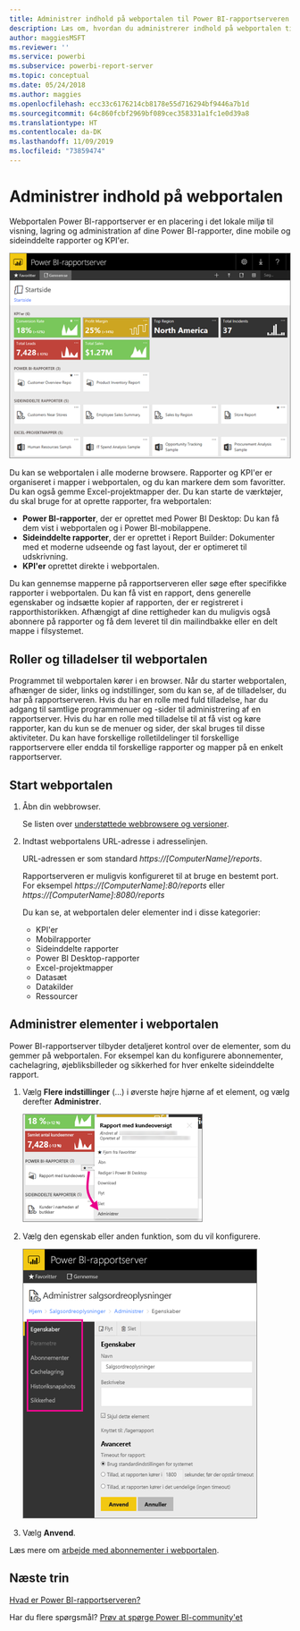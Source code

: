 ```yaml
---
title: Administrer indhold på webportalen til Power BI-rapportserveren
description: Læs om, hvordan du administrerer indhold på webportalen til Power BI-rapportserveren.
author: maggiesMSFT
ms.reviewer: ''
ms.service: powerbi
ms.subservice: powerbi-report-server
ms.topic: conceptual
ms.date: 05/24/2018
ms.author: maggies
ms.openlocfilehash: ecc33c6176214cb8178e55d716294bf9446a7b1d
ms.sourcegitcommit: 64c860fcbf2969bf089cec358331a1fc1e0d39a8
ms.translationtype: HT
ms.contentlocale: da-DK
ms.lasthandoff: 11/09/2019
ms.locfileid: "73859474"
---
```

# <a name="manage-content-in-the-web-portal"></a>Administrer indhold på webportalen 
Webportalen Power BI-rapportserver er en placering i det lokale miljø til visning, lagring og administration af dine Power BI-rapporter, dine mobile og sideinddelte rapporter og KPI'er.

![Webportalen Rapportserver](media/getting-around/report-server-web-portal.png)

Du kan se webportalen i alle moderne browsere. Rapporter og KPI'er er organiseret i mapper i webportalen, og du kan markere dem som favoritter. Du kan også gemme Excel-projektmapper der. Du kan starte de værktøjer, du skal bruge for at oprette rapporter, fra webportalen:

* **Power BI-rapporter**, der er oprettet med Power BI Desktop: Du kan få dem vist i webportalen og i Power BI-mobilappene.
* **Sideinddelte rapporter**, der er oprettet i Report Builder: Dokumenter med et moderne udseende og fast layout, der er optimeret til udskrivning.
* **KPI'er** oprettet direkte i webportalen.

Du kan gennemse mapperne på rapportserveren eller søge efter specifikke rapporter i webportalen. Du kan få vist en rapport, dens generelle egenskaber og indsætte kopier af rapporten, der er registreret i rapporthistorikken. Afhængigt af dine rettigheder kan du muligvis også abonnere på rapporter og få dem leveret til din mailindbakke eller en delt mappe i filsystemet.

## <a name="web-portal-roles-and-permissions"></a>Roller og tilladelser til webportalen
Programmet til webportalen kører i en browser. Når du starter webportalen, afhænger de sider, links og indstillinger, som du kan se, af de tilladelser, du har på rapportserveren. Hvis du har en rolle med fuld tilladelse, har du adgang til samtlige programmenuer og -sider til administrering af en rapportserver. Hvis du har en rolle med tilladelse til at få vist og køre rapporter, kan du kun se de menuer og sider, der skal bruges til disse aktiviteter. Du kan have forskellige rolletildelinger til forskellige rapportservere eller endda til forskellige rapporter og mapper på en enkelt rapportserver.

## <a name="start-the-web-portal"></a>Start webportalen
1. Åbn din webbrowser.
   
    Se listen over [understøttede webbrowsere og versioner](browser-support.md).
2. Indtast webportalens URL-adresse i adresselinjen.
   
    URL-adressen er som standard <em>https://[ComputerName]/reports</em>.
   
    Rapportserveren er muligvis konfigureret til at bruge en bestemt port. For eksempel <em>https://[ComputerName]:80/reports</em> eller <em>https://[ComputerName]:8080/reports</em>
   
    Du kan se, at webportalen deler elementer ind i disse kategorier:
   
   * KPI'er
   * Mobilrapporter
   * Sideinddelte rapporter
   * Power BI Desktop-rapporter
   * Excel-projektmapper
   * Datasæt
   * Datakilder
   * Ressourcer

## <a name="manage-items-in-the-web-portal"></a>Administrer elementer i webportalen
Power BI-rapportserver tilbyder detaljeret kontrol over de elementer, som du gemmer på webportalen. For eksempel kan du konfigurere abonnementer, cachelagring, øjebliksbilleder og sikkerhed for hver enkelte sideinddelte rapport.

1. Vælg **Flere indstillinger** (...) i øverste højre hjørne af et element, og vælg derefter **Administrer**.
   
    ![Vælg Administrer.](media/getting-around/report-server-web-portal-manage-ellipsis.png)
2. Vælg den egenskab eller anden funktion, som du vil konfigurere.
   
    ![Vælg en egenskab.](media/getting-around/report-server-web-portal-manage-properties.png)
3. Vælg **Anvend**.

Læs mere om [arbejde med abonnementer i webportalen](https://docs.microsoft.com/sql/reporting-services/working-with-subscriptions-web-portal).

## <a name="next-steps"></a>Næste trin
[Hvad er Power BI-rapportserveren?](get-started.md)

Har du flere spørgsmål? [Prøv at spørge Power BI-community'et](https://community.powerbi.com/)

